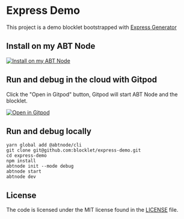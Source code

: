 # Express Demo

This project is a demo blocklet bootstrapped with [Express Generator](https://expressjs.com/en/starter/generator.html)

## Install on my ABT Node

[![Install on my ABT Node](https://raw.githubusercontent.com/blocklet/development-guide/main/assets/install_on_abtnode.svg)](https://install.arcblock.io/?action=blocklet-install&meta_url=https%3A%2F%2Fgithub.com%2Fblocklet%2Fexpress-demo%2Freleases%2Fdownload%2F0.1.3%2Fblocklet.json)

## Run and debug in the cloud with Gitpod

Click the "Open in Gitpod" button, Gitpod will start ABT Node and the blocklet.

[![Open in Gitpod](https://gitpod.io/button/open-in-gitpod.svg)](https://gitpod.io/#https://github.com/blocklet/express-demo)

## Run and debug locally

```shell
yarn global add @abtnode/cli
git clone git@github.com:blocklet/express-demo.git
cd express-demo
npm install
abtnode init --mode debug
abtnode start
abtnode dev
```

## License

The code is licensed under the MIT license found in the
[LICENSE](LICENSE) file.

